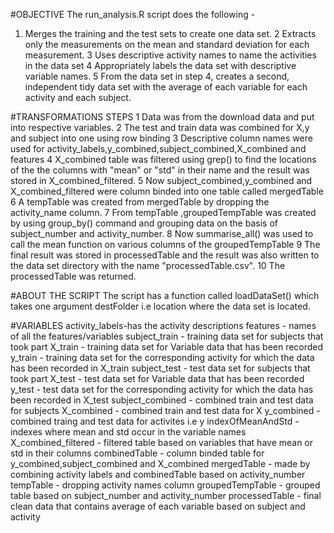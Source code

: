 #OBJECTIVE
The run_analysis.R script does the following -
1. Merges the training and the test sets to create one data set.
2 Extracts only the measurements on the mean and standard deviation for each measurement.
3 Uses descriptive activity names to name the activities in the data set
4 Appropriately labels the data set with descriptive variable names.
5 From the data set in step 4, creates a second, independent tidy data set with the average of each variable for each activity and each subject.

#TRANSFORMATIONS STEPS
1 Data was from the download data and put into respective variables.
2 The test and train data was combined for X,y and subject into one using row binding
3 Descriptive column names were used for activity_labels,y_combined,subject_combined,X_combined and features
4 X_combined table was filtered using grep() to find the locations of the the columns with "mean" or "std" in their name and the result was stored in X_combined_filtered.
5 Now subject_combined,y_combined and X_combined_filtered were column binded into one table called mergedTable 
6 A tempTable was created from mergedTable by dropping the activity_name column.
7 From tempTable ,groupedTempTable was created by using group_by() command and grouping data on the basis of subject_number and activity_number.
8 Now summarise_all() was used to call the mean function on various columns of the groupedTempTable
9 The final result was stored in processedTable and the result was also written to the data set directory with the name "processedTable.csv".
10 The processedTable was returned.


#ABOUT THE SCRIPT 
The script has a function called loadDataSet() which takes one argument destFolder i.e location
where the data set is located.

#VARIABLES 
activity_labels-has the activity descriptions 
features - names of all the features/variables 
subject_train - training data set for subjects that took part
X_train - training data set for Variable data that has been recorded 
y_train - training data set for the corresponding activity for which the data has been recorded      in X_train
subject_test - test data set for subjects that took part
X_test - test data set for Variable data that has been recorded
y_test - test data set for the corresponding activity for which the data has been recorded in        X_test
subject_combined - combined train and test data for subjects
X_combined - combined train and test data for X
y_combined - combined traing and test data for activites i.e y
indexOfMeanAndStd - indexes where mean and std occur in the variable names 
X_combined_filtered - filtered table based on variables that have mean or std in their columns
combinedTable - column binded table for y_combined,subject_combined and X_combined 
mergedTable - made by combining activity labels and combinedTable based on activity_number
tempTable - dropping activity names column 
groupedTempTable - grouped table based on subject_number and activity_number 
processedTable - final clean data that contains average of each variable based on subject and        activity
      
      
      